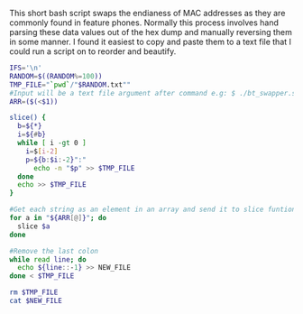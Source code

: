 This short bash script swaps the endianess of MAC addresses as they are commonly found in feature phones. Normally this process involves hand parsing these data values out of the hex dump and manually reversing them in some manner. I found it easiest to copy and paste them to a text file that I could run a script on to reorder and beautify.

```bash
IFS='\n'
RANDOM=$((RANDOM%=100))
TMP_FILE="`pwd`/"$RANDOM.txt""
#Input will be a text file argument after command e.g: $ ./bt_swapper.sh bluetoothaddress.txt
ARR=($(<$1))

slice() {
  b=${*}
  i=${#b}
  while [ i -gt 0 ]
    i=$[i-2]
    p=${b:$i:-2}":"
      echo -n "$p" >> $TMP_FILE
  done
  echo >> $TMP_FILE
}

#Get each string as an element in an array and send it to slice funtion
for a in "${ARR[@]}"; do
  slice $a
done

#Remove the last colon
while read line; do
  echo ${line::-1} >> NEW_FILE
done < $TMP_FILE

rm $TMP_FILE
cat $NEW_FILE
```
